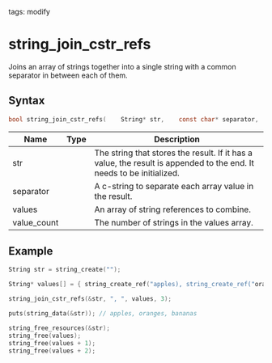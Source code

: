 tags: modify

# string_join_cstr_refs

Joins an array of strings together into a single string with a common separator in between each of them.

## Syntax

```c
bool string_join_cstr_refs(    String* str,    const char* separator,    const String** values,    size_t value_count);
```

| Name | Type | Description |
| --- | --- | --- |
| str |  | The string that stores the result. If it has a value, the result is appended to the end. It needs to be initialized. |
| separator |  | A c-string to separate each array value in the result. |
| values |  | An array of string references to combine. |
| value_count |  | The number of strings in the values array. |

## Example

```c
String str = string_create("");

String* values[] = { string_create_ref("apples), string_create_ref("oranges"), string_create_ref("bananas") };

string_join_cstr_refs(&str, ", ", values, 3);

puts(string_data(&str)); // apples, oranges, bananas

string_free_resources(&str);
string_free(values);
string_free(values + 1);
string_free(values + 2);
```
